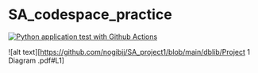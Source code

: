 # SA_codespace_practice

[![Python application test with Github Actions](https://github.com/nogibjj/SA_codespace_practice/actions/workflows/main.yml/badge.svg)](https://github.com/nogibjj/SA_codespace_practice/actions/workflows/main.yml)


![alt text][https://github.com/nogibjj/SA_project1/blob/main/dblib/Project 1 Diagram .pdf#L1]